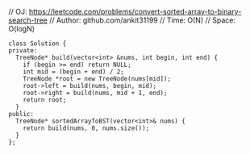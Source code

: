 // OJ: https://leetcode.com/problems/convert-sorted-array-to-binary-search-tree
// Author: github.com/ankit31199
// Time: O(N)
// Space: O(logN)
```
class Solution {
private:
  TreeNode* build(vector<int> &nums, int begin, int end) {
    if (begin >= end) return NULL;
    int mid = (begin + end) / 2;
    TreeNode *root = new TreeNode(nums[mid]);
    root->left = build(nums, begin, mid);
    root->right = build(nums, mid + 1, end);
    return root;
  }
public:
  TreeNode* sortedArrayToBST(vector<int>& nums) {
    return build(nums, 0, nums.size());
  }
};
